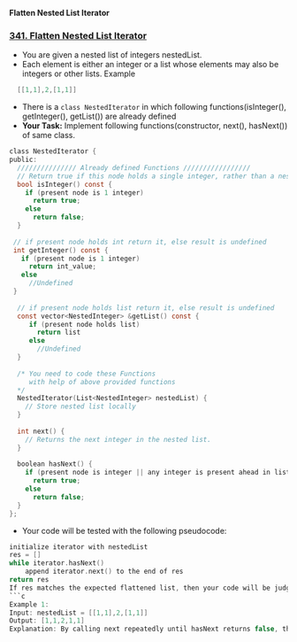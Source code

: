 **Flatten Nested List Iterator**

### [341. Flatten Nested List Iterator](https://leetcode.com/problems/flatten-nested-list-iterator/description/)
- You are given a nested list of integers nestedList. 
- Each element is either an integer or a list whose elements may also be integers or other lists. Example
```c
  [[1,1],2,[1,1]]
```
- There is a `class NestedIterator` in which following functions(isInteger(), getInteger(), getList()) are already defined
- **Your Task:** Implement following functions(constructor, next(), hasNext()) of same class.
```c
class NestedIterator {
public:
  /////////////// Already defined Functions /////////////////
  // Return true if this node holds a single integer, rather than a nested list.  
  bool isInteger() const {
    if (present node is 1 integer)
      return true;
    else
      return false;
  }
  
 // if present node holds int return it, else result is undefined
 int getInteger() const {
   if (present node is 1 integer)
     return int_value;
   else
     //Undefined
 }
  
  // if present node holds list return it, else result is undefined
  const vector<NestedInteger> &getList() const {
     if (present node holds list)
       return list
     else
       //Undefined
  }
  
  /* You need to code these Functions 
     with help of above provided functions
  */
  NestedIterator(List<NestedInteger> nestedList) {
    // Store nested list locally
  }
  
  int next() {                                    
    // Returns the next integer in the nested list.
  }
  
  boolean hasNext() {                             
    if (present node is integer || any integer is present ahead in list)
      return true;
    else
      return false;
  }
};
```
- Your code will be tested with the following pseudocode:
```c
initialize iterator with nestedList
res = []
while iterator.hasNext()
    append iterator.next() to the end of res
return res
If res matches the expected flattened list, then your code will be judged as correct.
```c
Example 1:
Input: nestedList = [[1,1],2,[1,1]]
Output: [1,1,2,1,1]
Explanation: By calling next repeatedly until hasNext returns false, the order of elements returned by next should be: [1,1,2,1,1].
```
